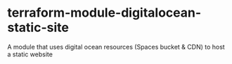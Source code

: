 # terraform-module-digitalocean-static-site
A module that uses digital ocean resources (Spaces bucket &amp; CDN) to host a static website
